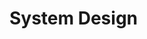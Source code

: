 <!-- at least 3000 Words -->
# System Design
<!-- The chapter should describe the applications on a high level. Not the implementation. No languages and no code! -->

<!-- What is the architecture of this application? -->
  <!-- What do books recommend on how a good system architecture should look like? -->

<!-- How are the connections between the different Application modeled? -->

<!-- How should the application data be modeled? -->

<!-- What qualitiy / security standards need to be set? -->
  <!-- How should issues and crashes be handled? -->
  <!-- What happens when there is no network connection? -->

<!-- How should the UI function? -->
<!-- What DevOps Pipelines need to be developed? -->

<!-- What technologies / libraries have been used? -->
  <!-- What part of the application is each software used for? -->
  <!-- What are the benefits / disadvantages of the technology used? -->
<!-- What database should be used? What features should it poses? -->
